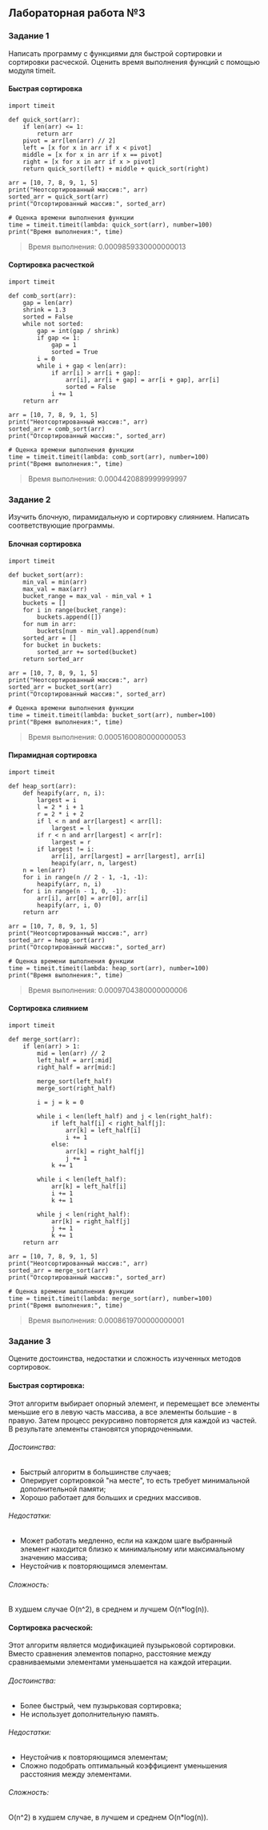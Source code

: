 ## Лабораторная работа №3

### Задание 1

Написать программу с функциями для быстрой сортировки и сортировки расческой. Оценить время выполнения функций с помощью модуля timeit.

#### Быстрая сортировка

```
import timeit

def quick_sort(arr):
    if len(arr) <= 1:
        return arr
    pivot = arr[len(arr) // 2]
    left = [x for x in arr if x < pivot]
    middle = [x for x in arr if x == pivot]
    right = [x for x in arr if x > pivot]
    return quick_sort(left) + middle + quick_sort(right)

arr = [10, 7, 8, 9, 1, 5]
print("Неотсортированный массив:", arr)
sorted_arr = quick_sort(arr)
print("Отсортированный массив:", sorted_arr)

# Оценка времени выполнения функции
time = timeit.timeit(lambda: quick_sort(arr), number=100)
print("Время выполнения:", time)
```

> Время выполнения: 0.0009859330000000013

#### Сортировка расчесткой

```
import timeit

def comb_sort(arr):
    gap = len(arr)
    shrink = 1.3
    sorted = False
    while not sorted:
        gap = int(gap / shrink)
        if gap <= 1:
            gap = 1
            sorted = True
        i = 0
        while i + gap < len(arr):
            if arr[i] > arr[i + gap]:
                arr[i], arr[i + gap] = arr[i + gap], arr[i]
                sorted = False
            i += 1
    return arr

arr = [10, 7, 8, 9, 1, 5]
print("Неотсортированный массив:", arr)
sorted_arr = comb_sort(arr)
print("Отсортированный массив:", sorted_arr)

# Оценка времени выполнения функции
time = timeit.timeit(lambda: comb_sort(arr), number=100)
print("Время выполнения:", time)
```

> Время выполнения: 0.0004420889999999997

### Задание 2

Изучить блочную, пирамидальную и сортировку слиянием. Написать соответствующие программы.

#### Блочная сортировка

```
import timeit

def bucket_sort(arr):
    min_val = min(arr)
    max_val = max(arr)
    bucket_range = max_val - min_val + 1
    buckets = []
    for i in range(bucket_range):
        buckets.append([])
    for num in arr:
        buckets[num - min_val].append(num)
    sorted_arr = []
    for bucket in buckets:
        sorted_arr += sorted(bucket)
    return sorted_arr

arr = [10, 7, 8, 9, 1, 5]
print("Неотсортированный массив:", arr)
sorted_arr = bucket_sort(arr)
print("Отсортированный массив:", sorted_arr)

# Оценка времени выполнения функции
time = timeit.timeit(lambda: bucket_sort(arr), number=100)
print("Время выполнения:", time)
```

> Время выполнения: 0.0005160080000000053

#### Пирамидная сортировка

```
import timeit

def heap_sort(arr):
    def heapify(arr, n, i):
        largest = i
        l = 2 * i + 1
        r = 2 * i + 2
        if l < n and arr[largest] < arr[l]:
            largest = l
        if r < n and arr[largest] < arr[r]:
            largest = r
        if largest != i:
            arr[i], arr[largest] = arr[largest], arr[i]
            heapify(arr, n, largest)
    n = len(arr)
    for i in range(n // 2 - 1, -1, -1):
        heapify(arr, n, i)
    for i in range(n - 1, 0, -1):
        arr[i], arr[0] = arr[0], arr[i]
        heapify(arr, i, 0)
    return arr

arr = [10, 7, 8, 9, 1, 5]
print("Неотсортированный массив:", arr)
sorted_arr = heap_sort(arr)
print("Отсортированный массив:", sorted_arr)

# Оценка времени выполнения функции
time = timeit.timeit(lambda: heap_sort(arr), number=100)
print("Время выполнения:", time)
```

> Время выполнения: 0.0009704380000000006


#### Сортировка слиянием

```
import timeit

def merge_sort(arr):
    if len(arr) > 1:
        mid = len(arr) // 2
        left_half = arr[:mid]
        right_half = arr[mid:]

        merge_sort(left_half)
        merge_sort(right_half)

        i = j = k = 0

        while i < len(left_half) and j < len(right_half):
            if left_half[i] < right_half[j]:
                arr[k] = left_half[i]
                i += 1
            else:
                arr[k] = right_half[j]
                j += 1
            k += 1

        while i < len(left_half):
            arr[k] = left_half[i]
            i += 1
            k += 1

        while j < len(right_half):
            arr[k] = right_half[j]
            j += 1
            k += 1
    return arr

arr = [10, 7, 8, 9, 1, 5]
print("Неотсортированный массив:", arr)
sorted_arr = merge_sort(arr)
print("Отсортированный массив:", sorted_arr)

# Оценка времени выполнения функции
time = timeit.timeit(lambda: merge_sort(arr), number=100)
print("Время выполнения:", time)
```

> Время выполнения: 0.0008619700000000001

### Задание 3

Оцените достоинства, недостатки и сложность изученных методов сортировок. 

#### Быстрая сортировка:

Этот алгоритм выбирает опорный элемент, и перемещает все элементы меньшие его в левую часть массива, а все элементы большие - в правую. Затем процесс рекурсивно повторяется для каждой из частей. В результате элементы становятся упорядоченными.

###### Достоинства:

* Быстрый алгоритм в большинстве случаев;
* Оперирует сортировкой "на месте", то есть требует минимальной дополнительной памяти;
* Хорошо работает для больших и средних массивов.

###### Недостатки:

* Может работать медленно, если на каждом шаге выбранный элемент находится близко к минимальному или максимальному значению массива;
* Неустойчив к повторяющимся элементам.
###### Сложность:

В худшем случае O(n^2), в среднем и лучшем O(n*log(n)).

#### Сортировка расческой:
Этот алгоритм является модификацией пузырьковой сортировки. Вместо сравнения элементов попарно, расстояние между сравниваемыми элементами уменьшается на каждой итерации.

###### Достоинства:

* Более быстрый, чем пузырьковая сортировка;
* Не использует дополнительную память.
###### Недостатки:

* Неустойчив к повторяющимся элементам;
* Сложно подобрать оптимальный коэффициент уменьшения расстояния между элементами.

###### Сложность:
O(n^2) в худшем случае, в лучшем и среднем O(n*log(n)).